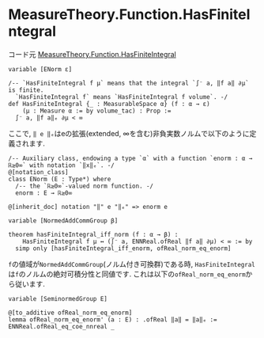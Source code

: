 MeasureTheory.Function.HasFiniteIntegral
============================================

コード元
[MeasureTheory.Function.HasFiniteIntegral](https://leanprover-community.github.io/mathlib4_docs/Mathlib/MeasureTheory/Function/L1Space/HasFiniteIntegral.html)

``` lean4
variable [ENorm ε]

/-- `HasFiniteIntegral f μ` means that the integral `∫⁻ a, ‖f a‖ ∂μ` is finite.
  `HasFiniteIntegral f` means `HasFiniteIntegral f volume`. -/
def HasFiniteIntegral {_ : MeasurableSpace α} (f : α → ε)
    (μ : Measure α := by volume_tac) : Prop :=
  ∫⁻ a, ‖f a‖ₑ ∂μ < ∞
```

ここで, `‖ e ‖ₑ`はeの拡張(extended, ∞を含む)非負実数ノルムで以下のように定義されます.
``` lean4
/-- Auxiliary class, endowing a type `α` with a function `enorm : α → ℝ≥0∞` with notation `‖x‖ₑ`. -/
@[notation_class]
class ENorm (E : Type*) where
  /-- the `ℝ≥0∞`-valued norm function. -/
  enorm : E → ℝ≥0∞

@[inherit_doc] notation "‖" e "‖ₑ" => enorm e
```

``` lean4
variable [NormedAddCommGroup β]

theorem hasFiniteIntegral_iff_norm (f : α → β) :
    HasFiniteIntegral f μ ↔ (∫⁻ a, ENNReal.ofReal ‖f a‖ ∂μ) < ∞ := by
  simp only [hasFiniteIntegral_iff_enorm, ofReal_norm_eq_enorm]
```
`f`の値域が`NormedAddCommGroup`(ノルム付き可換群)である時, `HasFiniteIntegral`は`f`のノルムの絶対可積分性と同値です. これは以下の`ofReal_norm_eq_enorm`から従います.

``` lean4
variable [SeminormedGroup E]

@[to_additive ofReal_norm_eq_enorm]
lemma ofReal_norm_eq_enorm' (a : E) : .ofReal ‖a‖ = ‖a‖ₑ := ENNReal.ofReal_eq_coe_nnreal _
```